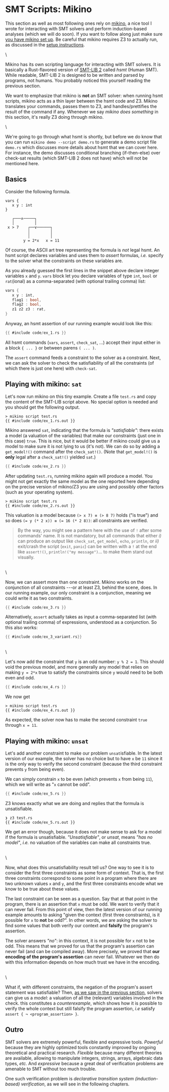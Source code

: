 # SMT Scripts: Mikino

This section as well as most following ones rely on [mikino][mikino repo], a nice tool I wrote for
interacting with SMT solvers and perform induction-based analyses (which we will do soon). If you
want to follow along just make sure [you have mikino set up](../mikino_install). Be careful that
mikino requires Z3 to actually run, as discussed in the [setup instructions](../mikino_install).

\

Mikino has its own scripting language for interacting with SMT solvers. It is basically a
Rust-flavored version of [SMT-LIB 2][smt lib] called *hsmt* (Human SMT). While readable, SMT-LIB 2
is designed to be written and parsed by programs, not humans. You probably noticed this yourself
reading the previous section.

We want to emphasize that mikino is **not** an SMT solver: when running hsmt scripts, mikino acts
as a thin layer between the hsmt code and Z3. Mikino translates your commands, passes them to Z3,
and handles/prettifies the result of the command if any. Whenever we say *mikino does something* in
this section, it's really Z3 doing through mikino.

\

We're going to go through what hsmt is shortly, but before we do know that you can run `mikino demo
--script demo.rs` to generate a demo script file `demo.rs` which discusses more details about hsmt
that we can cover here. For instance, the demo discusses conditional branching (if-then-else) over
check-sat results (which SMT-LIB 2 does not have) which will not be mentioned here.



## Basics

Consider the following formula.

```text
vars {
   x y : int
}

   ┌───∧─────┐
   │         │
 x > 7    ┌──∨──────┐
          │         │
          │         │
        y = 2*x   x = 11
```

Of course, the ASCII art tree representing the formula is *not* legal hsmt. An hsmt script declares
variables and uses them to *assert* formulas, *i.e.* specify to the solver what the constraints on
these variables are.



As you already guessed the first lines in the snippet above declare integer variables `x` and `y`.
`vars` block let you declare variables of type `int`, `bool` or `rat`(ional) as a comma-separated
(with optional trailing comma) list:

```rust
vars {
   x y : int,
   flag1 : bool,
   flag2 : bool,
   z1 z2 z3 : rat,
}
```

Anyway, an hsmt assertion of our running example would look like this:

```rust
{{ #include code/ex_1.rs }}
```

All hsmt commands (`vars`, `assert`, `check_sat`, ...) accept their input either in a block `{ ...
}` or between parens `( ... )`.

The `assert` command feeds a constraint to the solver as a constraint. Next, we can ask the solver
to check the satisfiability of all the constraints (of which there is just one here) with
`check-sat`.


## Playing with mikino: `sat`

Let's now run mikino on this tiny example. Create a file `test.rs` and copy the content of the
SMT-LIB script above. No special option is needed and you should get the following output.

```text
> mikino script test.rs
{{ #include code/ex_1.rs.out }}
```

Mikino answered `sat`, indicating that the formula is *"satisfiable"*: there exists a model (a
valuation of the variables) that make our constraints (just one in this case) `true`. This is nice,
but it would be better if mikino could give us a model to make sure it is not lying to us (it's
not). We can do so by adding a `get_model!()` command after the `check_sat!()`. (Note that
`get_model!()` is **only** legal after a `check_sat!()` yielded `sat`.)

```rs
{{ #include code/ex_2.rs }}
```

After updating `test.rs`, running mikino again will produce a model. You might not get exactly the
same model as the one reported here depending on the precise version of mikino/Z3 you are using and
possibly other factors (such as your operating system).

```text
> mikino script test.rs
{{ #include code/ex_2.rs.out }}
```



This valuation is a model because `(> x 7) ≡ (> 8 7)` holds ("is true") and so does `(= y (* 2 x))
≡ (= 16 (* 2 8))`: all constraints are verified.

> By the way, you might see a pattern here with the use of `!` after some commands' name. It is not
> mandatory, but all commands that either *i)* can produce an output like `check_sat`, `get_model`,
> `echo`, `println`, or *ii)* exit/crash the script (`exit`, `panic`) can be written with a `!` at
> the end like `assert!()`, `println!("my message")`... to make them stand out visually.

\
\

Now, we can assert more than one constraint. Mikino works on the conjunction of all constraints
---or at least Z3, behind the scene, does. In our running example, our only constraint is a
conjunction, meaning we could write it as two constraints.

```rust
{{ #include code/ex_3.rs }}
```

Alternatively, `assert` actually takes as input a comma-separated list (with optional trailing
comma) of expressions, understood as a conjunction. So this also works:

```rust
{{ #include code/ex_3_variant.rs}}
```

\
\



Let's now add the constraint that `y` is an odd number: `y % 2 = 1`. This should void the previous
model, and more generally any model that relies on making `y = 2*x` true to satisfy the constraints
since `y` would need to be both even and odd.

```rust
{{ #include code/ex_4.rs }}
```

We now get

```text
> mikino script test.rs
{{ #include code/ex_4.rs.out }}
```

As expected, the solver now has to make the second constraint `true` through `x = 11`.




## Playing with mikino: `unsat`

Let's add another constraint to make our problem `unsat`isfiable. In the latest version of our
example, the solver has no choice but to have `x` be `11` since it is the only way to verify the
second constraint (because the third constraint prevents `y` from being even).

We can simply constrain `x` to be even (which prevents `x` from being `11`), which we will write as
"`x` cannot be odd".

```rust
{{ #include code/ex_5.rs }}
```

Z3 knows exactly what we are doing and replies that the formula is unsatisfiable.

```text
❯ z3 test.rs
{{ #include code/ex_5.rs.out }}
```

We get an error though, because it does not make sense to ask for a model if the formula is
unsatisfiable. *"Unsatisfiable"*, or *unsat*, means *"has no model"*, *i.e.* no valuation of the
variables can make all constraints true.

\
\

Now, what does this unsatisfiability result tell us? One way to see it is to consider the first
three constraints as some form of context. That is, the first three constraints correspond to some
point in a program where there are two unknown values `x` and `y`, and the first three constraints
encode what we know to be true about these values.

The last constraint can be seen as a question. Say that at that point in the program, there is an
assertion that `x` must be odd. We want to verify that it can never fail. From this point of view,
then the latest version of our running example amounts to asking "given the context (first three
constraints), is it possible for `x` to **not** be odd?". In other words, we are asking the solver
to find some values that both verify our context and **falsify** the program's assertion.

The solver answers *"no"*: in this context, it is not possible for `x` not to be odd. This means
that we proved for us that the program's assertion can never fail (and can be compiled away). More
precisely, we proved that **our encoding of the program's assertion** can never fail. Whatever we
then do with this information depends on how much trust we have in the encoding.

\
\

What if, with different constraints, the negation of the program's assert statement was
satisfiable? Then, [as we saw in the previous section](#playing-with-z3-sat), solvers can give us a
*model*: a valuation of all the (relevant) variables involved in the check. this constitutes a
*counterexample*, which shows how it is possible to verify the whole context but still falsify the
program assertion, *i.e* satisfy `assert { ¬ <program_assertion> }`.

## Outro

SMT solvers are extremely powerful, flexible and expressive tools. *Powerful* because they are
highly optimized tools constantly improved by ongoing theoretical and practical research.
*Flexible* because many different theories are available, allowing to manipulate integers, strings,
arrays, algebraic data types, *etc.* And *expressive* because a great deal of verification problems
are amenable to SMT without too much trouble.

One such verification problem is *declarative transition system (induction-based) verification*, as
we will see in the following chapters.




[z3]: https://github.com/Z3Prover/z3 (Z3 on github)
[z3 release]: https://github.com/Z3Prover/z3/releases (Z3's releases on github)
<!-- [z3 online]: https://rise4fun.com/z3 (Z3's online interface) -->
[ae]: https://alt-ergo.ocamlpro.com (Alt-Ergo homepage)
[cvc4]: https://cvc4.github.io/ (CVC4 homepage)
[yices]: https://yices.csl.sri.com (Yices 2 homepage)
[VS Code]: https://code.visualstudio.com (VS Code homepage)

[smt lib]: http://smtlib.cs.uiowa.edu (SMT-LIB homepage)
[mikino repo]: https://github.com/OCamlPro/mikino_bin (Mikino binary repository)